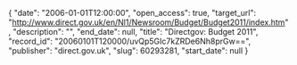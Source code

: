 {
  "date": "2006-01-01T12:00:00", 
  "open_access": true, 
  "target_url": "http://www.direct.gov.uk/en/Nl1/Newsroom/Budget/Budget2011/index.htm", 
  "description": "", 
  "end_date": null, 
  "title": "Directgov: Budget 2011", 
  "record_id": "20060101T120000/uvQp5GIc7kZRDe6Nh8prGw==", 
  "publisher": "direct.gov.uk", 
  "slug": 60293281, 
  "start_date": null
}

